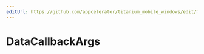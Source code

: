 ```yaml
---
editUrl: https://github.com/appcelerator/titanium_mobile_windows/edit/master/apidoc/WindowsOnly/Titanium.Network.Socket.UDP.yml
---
```

# DataCallbackArgs

<TypeHeader/>

<ApiDocs/>
